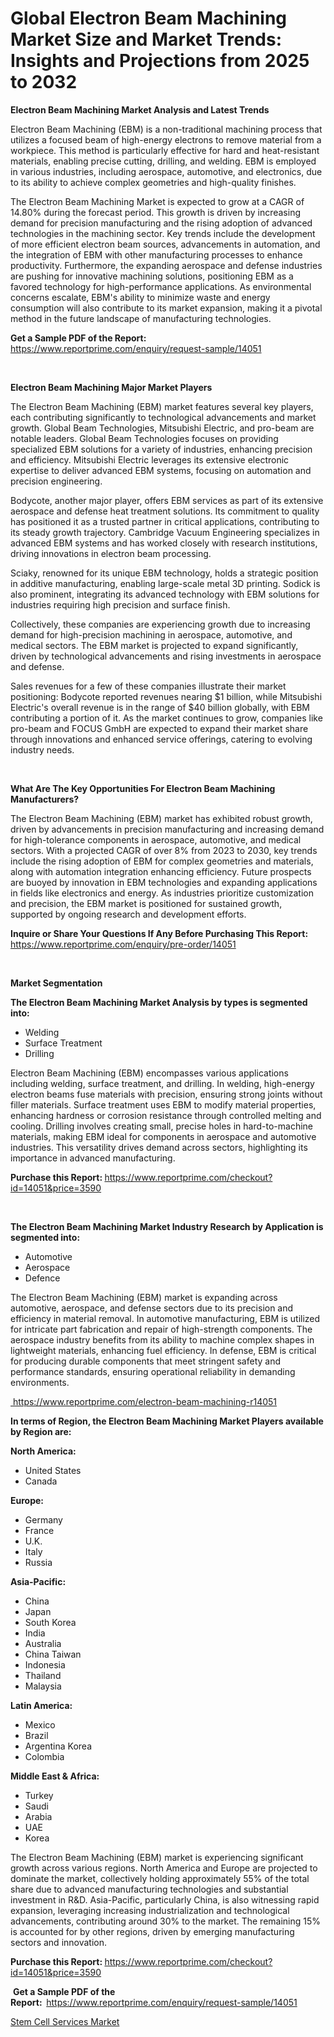 <p><h1>Global Electron Beam Machining Market Size and Market Trends: Insights and Projections from 2025 to 2032</h1></p><p><strong>Electron Beam Machining Market Analysis and Latest Trends</strong></p>
<p><p>Electron Beam Machining (EBM) is a non-traditional machining process that utilizes a focused beam of high-energy electrons to remove material from a workpiece. This method is particularly effective for hard and heat-resistant materials, enabling precise cutting, drilling, and welding. EBM is employed in various industries, including aerospace, automotive, and electronics, due to its ability to achieve complex geometries and high-quality finishes.</p><p>The Electron Beam Machining Market is expected to grow at a CAGR of 14.80% during the forecast period. This growth is driven by increasing demand for precision manufacturing and the rising adoption of advanced technologies in the machining sector. Key trends include the development of more efficient electron beam sources, advancements in automation, and the integration of EBM with other manufacturing processes to enhance productivity. Furthermore, the expanding aerospace and defense industries are pushing for innovative machining solutions, positioning EBM as a favored technology for high-performance applications. As environmental concerns escalate, EBM's ability to minimize waste and energy consumption will also contribute to its market expansion, making it a pivotal method in the future landscape of manufacturing technologies.</p></p>
<p><strong>Get a Sample PDF of the Report:&nbsp;</strong> <a href="https://www.reportprime.com/enquiry/request-sample/14051?utm_campaign=3522&utm_medium=2&utm_source=Github&utm_content=ia&utm_term=20032025&utm_id=electron-beam-machining">https://www.reportprime.com/enquiry/request-sample/14051</a></p>
<p>&nbsp;</p>
<p><strong>Electron Beam Machining Major Market Players</strong></p>
<p><p>The Electron Beam Machining (EBM) market features several key players, each contributing significantly to technological advancements and market growth. Global Beam Technologies, Mitsubishi Electric, and pro-beam are notable leaders. Global Beam Technologies focuses on providing specialized EBM solutions for a variety of industries, enhancing precision and efficiency. Mitsubishi Electric leverages its extensive electronic expertise to deliver advanced EBM systems, focusing on automation and precision engineering.</p><p>Bodycote, another major player, offers EBM services as part of its extensive aerospace and defense heat treatment solutions. Its commitment to quality has positioned it as a trusted partner in critical applications, contributing to its steady growth trajectory. Cambridge Vacuum Engineering specializes in advanced EBM systems and has worked closely with research institutions, driving innovations in electron beam processing.</p><p>Sciaky, renowned for its unique EBM technology, holds a strategic position in additive manufacturing, enabling large-scale metal 3D printing. Sodick is also prominent, integrating its advanced technology with EBM solutions for industries requiring high precision and surface finish.</p><p>Collectively, these companies are experiencing growth due to increasing demand for high-precision machining in aerospace, automotive, and medical sectors. The EBM market is projected to expand significantly, driven by technological advancements and rising investments in aerospace and defense.</p><p>Sales revenues for a few of these companies illustrate their market positioning: Bodycote reported revenues nearing $1 billion, while Mitsubishi Electric's overall revenue is in the range of $40 billion globally, with EBM contributing a portion of it. As the market continues to grow, companies like pro-beam and FOCUS GmbH are expected to expand their market share through innovations and enhanced service offerings, catering to evolving industry needs.</p></p>
<p>&nbsp;</p>
<p><strong>What Are The Key Opportunities For Electron Beam Machining Manufacturers?</strong></p>
<p><p>The Electron Beam Machining (EBM) market has exhibited robust growth, driven by advancements in precision manufacturing and increasing demand for high-tolerance components in aerospace, automotive, and medical sectors. With a projected CAGR of over 8% from 2023 to 2030, key trends include the rising adoption of EBM for complex geometries and materials, along with automation integration enhancing efficiency. Future prospects are buoyed by innovation in EBM technologies and expanding applications in fields like electronics and energy. As industries prioritize customization and precision, the EBM market is positioned for sustained growth, supported by ongoing research and development efforts.</p></p>
<p><strong>Inquire or Share Your Questions If Any Before Purchasing This Report:</strong> <a href="https://www.reportprime.com/enquiry/pre-order/14051?utm_campaign=3522&utm_medium=2&utm_source=Github&utm_content=ia&utm_term=20032025&utm_id=electron-beam-machining">https://www.reportprime.com/enquiry/pre-order/14051</a></p>
<p>&nbsp;</p>
<p><strong>Market Segmentation</strong></p>
<p><strong>The Electron Beam Machining Market Analysis by types is segmented into:</strong></p>
<p><ul><li>Welding</li><li>Surface Treatment</li><li>Drilling</li></ul></p>
<p><p>Electron Beam Machining (EBM) encompasses various applications including welding, surface treatment, and drilling. In welding, high-energy electron beams fuse materials with precision, ensuring strong joints without filler materials. Surface treatment uses EBM to modify material properties, enhancing hardness or corrosion resistance through controlled melting and cooling. Drilling involves creating small, precise holes in hard-to-machine materials, making EBM ideal for components in aerospace and automotive industries. This versatility drives demand across sectors, highlighting its importance in advanced manufacturing.</p></p>
<p><strong>Purchase this Report:&nbsp;</strong><a href="https://www.reportprime.com/checkout?id=14051&price=3590&utm_campaign=3522&utm_medium=2&utm_source=Github&utm_content=ia&utm_term=20032025&utm_id=electron-beam-machining">https://www.reportprime.com/checkout?id=14051&price=3590</a></p>
<p>&nbsp;</p>
<p><strong>The Electron Beam Machining Market Industry Research by Application is segmented into:</strong></p>
<p><ul><li>Automotive</li><li>Aerospace</li><li>Defence</li></ul></p>
<p><p>The Electron Beam Machining (EBM) market is expanding across automotive, aerospace, and defense sectors due to its precision and efficiency in material removal. In automotive manufacturing, EBM is utilized for intricate part fabrication and repair of high-strength components. The aerospace industry benefits from its ability to machine complex shapes in lightweight materials, enhancing fuel efficiency. In defense, EBM is critical for producing durable components that meet stringent safety and performance standards, ensuring operational reliability in demanding environments.</p></p>
<p><a href="https://www.reportprime.com/electron-beam-machining-r14051?utm_campaign=3522&utm_medium=2&utm_source=Github&utm_content=ia&utm_term=20032025&utm_id=electron-beam-machining">&nbsp;https://www.reportprime.com/electron-beam-machining-r14051</a></p>
<p><strong>In terms of Region, the Electron Beam Machining Market Players available by Region are:</strong></p>
<p>
    <p> <strong> North America: </strong>
        <ul>
            <li>United States</li>
            <li>Canada</li>
        </ul>
        </p> 
    <p> <strong> Europe: </strong>
        <ul>
            <li>Germany</li>
            <li>France</li>
            <li>U.K.</li>
            <li>Italy</li>
            <li>Russia</li>
        </ul>
        </p> 
    <p> <strong> Asia-Pacific: </strong>
        <ul>
            <li>China</li>
            <li>Japan</li>
            <li>South Korea</li>
            <li>India</li>
            <li>Australia</li>
            <li>China Taiwan</li>
            <li>Indonesia</li>
            <li>Thailand</li>
            <li>Malaysia</li>
        </ul>
        </p> 
    <p> <strong> Latin America: </strong>
        <ul>
            <li>Mexico</li>
            <li>Brazil</li>
            <li>Argentina Korea</li>
            <li>Colombia</li>
        </ul>
        </p> 
    <p> <strong> Middle East & Africa: </strong>
        <ul>
            <li>Turkey</li>
            <li>Saudi</li>
            <li>Arabia</li>
            <li>UAE</li>
            <li>Korea</li>
        </ul>
    </p>
    </p>
<p><p>The Electron Beam Machining (EBM) market is experiencing significant growth across various regions. North America and Europe are projected to dominate the market, collectively holding approximately 55% of the total share due to advanced manufacturing technologies and substantial investment in R&D. Asia-Pacific, particularly China, is also witnessing rapid expansion, leveraging increasing industrialization and technological advancements, contributing around 30% to the market. The remaining 15% is accounted for by other regions, driven by emerging manufacturing sectors and innovation.</p></p>
<p><strong>Purchase this Report: </strong><a href="https://www.reportprime.com/checkout?id=14051&price=3590&utm_campaign=3522&utm_medium=2&utm_source=Github&utm_content=ia&utm_term=20032025&utm_id=electron-beam-machining">https://www.reportprime.com/checkout?id=14051&price=3590</a></p>
<p>&nbsp;<strong>Get a Sample PDF of the Report:&nbsp;&nbsp;</strong><a href="https://www.reportprime.com/enquiry/request-sample/14051?utm_campaign=3522&utm_medium=2&utm_source=Github&utm_content=ia&utm_term=20032025&utm_id=electron-beam-machining">https://www.reportprime.com/enquiry/request-sample/14051</a></p>
<p><strong></strong></p>
<p><p><a href="https://github.com/lizonbochil23/Market-Research-Report-List-1/blob/main/stem-cell-services-market.md?utm_campaign=3522&utm_medium=2&utm_source=Github&utm_content=ia&utm_term=20032025&utm_id=electron-beam-machining">Stem Cell Services Market</a></p></p>